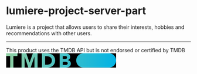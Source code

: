 # lumiere-project-server-part
Lumiere is a project that allows users to share their interests, hobbies and recommendations with other users.

---
This product uses the TMDB API but is not endorsed or certified by TMDB 
![](\src\main\resources\TMDB.png)

